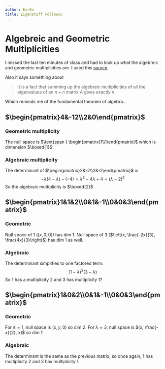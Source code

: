```yaml
---
author: Exr0n
title: Eigenstuff Followup
---
```


# Algebreic and Geometric Multiplicities

I missed the last ten minutes of class and had to look up what the
algebreic and geometric multiplicities are. I used this
[source](https://people.math.carleton.ca/~kcheung/math/notes/MATH1107/wk10/10_algebraic_and_geometric_multiplicities.html).

Also it says something about

> It is a fact that summing up the algebraic multiplicities of all the
> eigenvalues of an $n\times n$ matrix $A$ gives exactly $n$.

Which reminds me of the fundamental theorem of algebra...

## $\begin{pmatrix}4&-12\\2&0\end{pmatrix}$

### Geometric multiplicity

The null space is $\text{span } \begin{pmatrix}1\\1\end{pmatrix}$ which
is dimension $\boxed{1}$.

### Algebraic multiplicity

The determinant of $\begin{pmatrix}2&-2\\2&-2\end{pmatrix}$ is
$$ -\lambda(4-\lambda) - (-4) = \lambda ^2 -4\lambda + 4 = (\lambda -2)^2 $$
So the algebraic multiplicity is $\boxed{2}$

## $\begin{pmatrix}1&1&2\\0&1&-1\\0&0&3\end{pmatrix}$

### Geometric

Null space of 1 ($(x, 0, 0)$) has dim 1. Null space of 3
($\left(x, \frac{-2x}{3}, \frac{4x}{3}\right)$) has dim 1 as well.

### Algebraic

The determinant simplifies to one factored term:
$$ (1-\lambda)^2(3-\lambda) $$ So 1 has a multiplicity 2 and 3 has
multiplicity 1?

## $\begin{pmatrix}1&0&2\\0&1&-1\\0&0&3\end{pmatrix}$

### Geometric

For $\lambda = 1$, null space is $(x, y, 0)$ so dim 2. For
$\lambda = 3$, null space is $(x, \frac{-x}{2}, x)$ so dim 1.

### Algebraic

The determinant is the same as the previous matrix, so once again, 1 has
multiplicity 2 and 3 has multiplicity 1.
